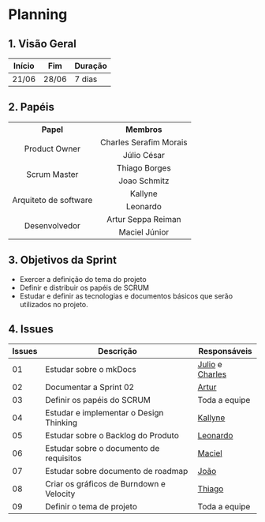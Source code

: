 # Planning

## 1. Visão Geral
<!-- data de inicio da sprint
     data de finalização da sprint
     duraração da sprint
 -->
 Início | Fim | Duração
 ---- | --- | -------
 21/06| 28/06 | 7 dias

## 2. Papéis
<!-- Papeis que cada membro exerceu durante essa sprint -->

<table>
  <tr>
    <th align="center">Papel</th>
    <th align="center">Membros</th>
  </tr>

  <tr align="center">
    <td rowspan="2">Product Owner</td>
    <td>Charles Serafim Morais</td>
    <tr align="center">
        <td>Júlio César</td>
    </tr>
  </tr>

  <tr align="center">
    <td rowspan="2">Scrum Master</td>
    <td>Thiago Borges</td>
    <tr align="center">
        <td>Joao Schmitz</td>
    </tr>
  </tr>

  <tr align="center">
    <td rowspan="2">Arquiteto de software</td>
    <td>Kallyne</td>
    <tr align="center">
        <td>Leonardo</td>
    </tr>
  </tr>

  <tr align="center">
    <td rowspan="2">Desenvolvedor</td>
    <td>Artur Seppa Reiman</td>
    <tr align="center">
        <td>Maciel Júnior</td>
    </tr>
  </tr>

  
</table>

## 3. Objetivos da Sprint
- Exercer a definição do tema do projeto
- Definir e distribuir os papéis de SCRUM
- Estudar e definir as tecnologias e documentos básicos que serão utilizados no projeto.

## 4. Issues
<!-- descrever as issues que definimos para essa sprint e alocar um responsavel por ela -->
Issues | Descrição | Responsáveis
------ | --------- | -----------
01 | Estudar sobre o mkDocs | [Julio](https://github.com/Julio-eng) e [Charles](https://github.com/charles-serafim)
02 | Documentar a Sprint 02 | [Artur](https://github.com/artur-seppa)
03 | Definir os papéis do SCRUM | Toda a equipe
04 | Estudar e implementar o Design Thinking | [Kallyne](https://github.com/kazpmcd/)
05 | Estudar sobre o Backlog do Produto | [Leonardo](https://github.com/Leonardo0o0)
06 | Estudar sobre o documento de requisitos | [Maciel](https://github.com/macieljuniormax)
07 | Estudar sobre documento de roadmap | [João](https://github.com/JoaoSchmitz)
08 | Criar os gráficos de Burndown e Velocity | [Thiago](https://github.com/Thiago-Cerq)
09 | Definir o tema de projeto | Toda a equipe